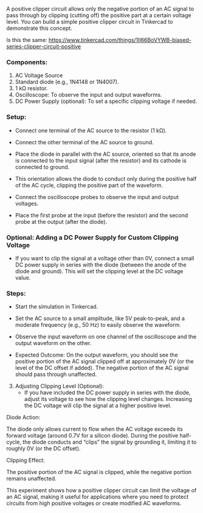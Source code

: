 A positive clipper circuit allows only the negative portion of an AC signal to pass through by clipping (cutting off) the positive part at a certain voltage level. You can build a simple positive clipper circuit in Tinkercad to demonstrate this concept.

Is this the same: https://www.tinkercad.com/things/1lI66BoVYWB-biased-series-clipper-circuit-positive

### Components:

1. AC Voltage Source
2. Standard diode (e.g., 1N4148 or 1N4007).
3. 1 kΩ resistor.
4. Oscilloscope: To observe the input and output waveforms.
5. DC Power Supply (optional): To set a specific clipping voltage if needed.

### Setup:

   - Connect one terminal of the AC source to the resistor (1 kΩ).
   - Connect the other terminal of the AC source to ground.

   - Place the diode in parallel with the AC source, oriented so that its anode is connected to the input signal (after the resistor) and its cathode is connected to ground.
   - This orientation allows the diode to conduct only during the positive half of the AC cycle, clipping the positive part of the waveform.

   - Connect the oscilloscope probes to observe the input and output voltages.
   - Place the first probe at the input (before the resistor) and the second probe at the output (after the diode).

### Optional: Adding a DC Power Supply for Custom Clipping Voltage

   - If you want to clip the signal at a voltage other than 0V, connect a small DC power supply in series with the diode (between the anode of the diode and ground). This will set the clipping level at the DC voltage value.

### Steps:

   - Start the simulation in Tinkercad.
   - Set the AC source to a small amplitude, like 5V peak-to-peak, and a moderate frequency (e.g., 50 Hz) to easily observe the waveform.

   - Observe the input waveform on one channel of the oscilloscope and the output waveform on the other.
   - Expected Outcome: On the output waveform, you should see the positive portion of the AC signal clipped off at approximately 0V (or the level of the DC offset if added). The negative portion of the AC signal should pass through unaffected.

3. Adjusting Clipping Level (Optional):
   - If you have included the DC power supply in series with the diode, adjust its voltage to see how the clipping level changes. Increasing the DC voltage will clip the signal at a higher positive level.

Diode Action:

The diode only allows current to flow when the AC voltage exceeds its forward voltage (around 0.7V for a silicon diode). During the positive half-cycle, the diode conducts and “clips” the signal by grounding it, limiting it to roughly 0V (or the DC offset).

Clipping Effect:

The positive portion of the AC signal is clipped, while the negative portion remains unaffected.

This experiment shows how a positive clipper circuit can limit the voltage of an AC signal, making it useful for applications where you need to protect circuits from high positive voltages or create modified AC waveforms.
